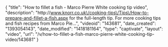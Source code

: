 {
    "title": "How to fillet a fish - Marco Pierre White cooking tip video",
    "description": "http:\/\/www.knorr.co.uk\/cooking-tips\/Tips\/How-to-prepare-and-fillet-a-fish.aspx for the full-length tip. For more cooking tips and fish recipes from Marco Pie...",
    "videoid": "143681",
    "date_created": "1393054143",
    "date_modified": "1418181164",
    "type": "captivate",
    "layout": "video",
    "url": "\/v\/how-to-fillet-a-fish-marco-pierre-white-cooking-tip-video\/143681"
}
